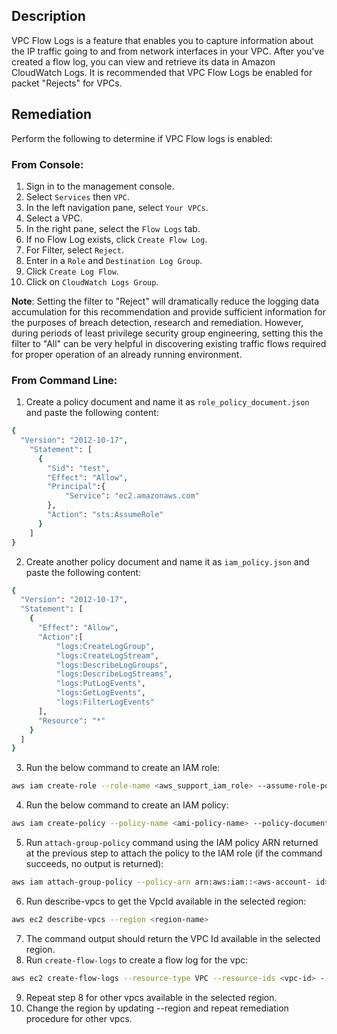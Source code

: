 ## Description

VPC Flow Logs is a feature that enables you to capture information about the IP traffic going to and from network interfaces in your VPC. After you've created a flow log, you can view and retrieve its data in Amazon CloudWatch Logs. It is recommended that VPC Flow Logs be enabled for packet "Rejects" for VPCs.

## Remediation

Perform the following to determine if VPC Flow logs is enabled:

### From Console:

1. Sign in to the management console.
2. Select `Services` then `VPC`.
3. In the left navigation pane, select `Your VPCs`.
4. Select a VPC.
5. In the right pane, select the `Flow Logs` tab.
6. If no Flow Log exists, click `Create Flow Log`.
7. For Filter, select `Reject`.
8. Enter in a `Role` and `Destination Log Group`.
9. Click `Create Log Flow`.
10. Click on `CloudWatch Logs Group`.

**Note**: Setting the filter to "Reject" will dramatically reduce the logging data accumulation for this recommendation and provide sufficient information for the purposes of breach detection, research and remediation. However, during periods of least privilege security group engineering, setting this the filter to "All" can be very helpful in discovering existing traffic flows required for proper operation of an already running environment.

### From Command Line:

1. Create a policy document and name it as `role_policy_document.json` and paste the following content:

```bash
{
  "Version": "2012-10-17",
    "Statement": [
      {
        "Sid": "test",
        "Effect": "Allow",
        "Principal":{
            "Service": "ec2.amazonaws.com"
        },
        "Action": "sts:AssumeRole"
      }
    ]
}
```

2. Create another policy document and name it as `iam_policy.json` and paste the following content:

```bash
{
  "Version": "2012-10-17",
  "Statement": [
    {
      "Effect": "Allow",
      "Action":[
          "logs:CreateLogGroup",
          "logs:CreateLogStream",
          "logs:DescribeLogGroups",
          "logs:DescribeLogStreams",
          "logs:PutLogEvents",
          "logs:GetLogEvents",
          "logs:FilterLogEvents"
      ],
      "Resource": "*"
    }
  ]
}
```

3. Run the below command to create an IAM role:

```bash
aws iam create-role --role-name <aws_support_iam_role> --assume-role-policy- document file://<file-path>role_policy_document.json
```

4. Run the below command to create an IAM policy:

```bash
aws iam create-policy --policy-name <ami-policy-name> --policy-document file://<file-path>iam-policy.json
```

5. Run `attach-group-policy` command using the IAM policy ARN returned at the previous step to attach the policy to the IAM role (if the command succeeds, no output is returned):

```bash
aws iam attach-group-policy --policy-arn arn:aws:iam::<aws-account- id>:policy/<iam-policy-name> --group-name <group-name>
```

6. Run describe-vpcs to get the VpcId available in the selected region:

```bash
aws ec2 describe-vpcs --region <region-name>
```

7. The command output should return the VPC Id available in the selected region.
8. Run `create-flow-logs` to create a flow log for the vpc:

```bash
aws ec2 create-flow-logs --resource-type VPC --resource-ids <vpc-id> -- traffic-type REJECT --log-group-name <log-group-name> --deliver-logs-permission-arn <iam-role-arn>
```

9. Repeat step 8 for other vpcs available in the selected region.
10. Change the region by updating --region and repeat remediation procedure for other vpcs.
